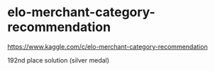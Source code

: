 # elo-merchant-category-recommendation
https://www.kaggle.com/c/elo-merchant-category-recommendation

192nd place solution (silver medal)
